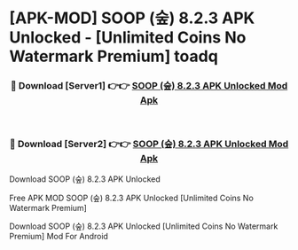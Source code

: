 # [APK-MOD] SOOP (숲) 8.2.3 APK Unlocked - [Unlimited Coins No Watermark Premium] toadq



<div align="center">
<h3>🔴 Download [Server1] 👉👉 <a href="https://momento.my/?title=SOOP_(숲)_8.2.3_APK_Unlocked">SOOP (숲) 8.2.3 APK Unlocked Mod Apk</a></h3><br>

<h3>🔴 Download [Server2] 👉👉 <a href="https://momento.my/?title=SOOP_(숲)_8.2.3_APK_Unlocked">SOOP (숲) 8.2.3 APK Unlocked Mod Apk</a></h3>
</div>



Download SOOP (숲) 8.2.3 APK Unlocked 

Free APK MOD SOOP (숲) 8.2.3 APK Unlocked [Unlimited Coins No Watermark Premium]

Download SOOP (숲) 8.2.3 APK Unlocked [Unlimited Coins No Watermark Premium] Mod For Android

